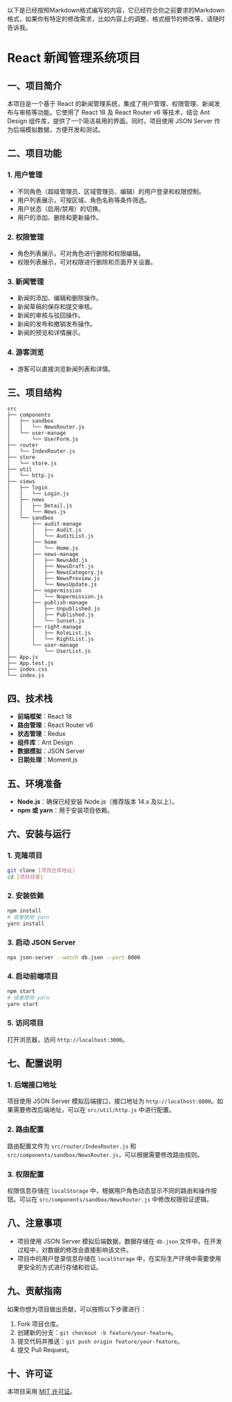 以下是已经按照Markdown格式编写的内容，它已经符合你之前要求的Markdown格式，如果你有特定的修改需求，比如内容上的调整、格式细节的修改等，请随时告诉我。

# React 新闻管理系统项目

## 一、项目简介
本项目是一个基于 React 的新闻管理系统，集成了用户管理、权限管理、新闻发布与审核等功能。它使用了 React 18 及 React Router v6 等技术，结合 Ant Design 组件库，提供了一个简洁易用的界面。同时，项目使用 JSON Server 作为后端模拟数据，方便开发和测试。

## 二、项目功能
### 1. 用户管理
- 不同角色（超级管理员、区域管理员、编辑）的用户登录和权限控制。
- 用户列表展示，可按区域、角色名称等条件筛选。
- 用户状态（启用/禁用）的切换。
- 用户的添加、删除和更新操作。

### 2. 权限管理
- 角色列表展示，可对角色进行删除和权限编辑。
- 权限列表展示，可对权限进行删除和页面开关设置。

### 3. 新闻管理
- 新闻的添加、编辑和删除操作。
- 新闻草稿的保存和提交审核。
- 新闻的审核与驳回操作。
- 新闻的发布和撤销发布操作。
- 新闻的预览和详情展示。

### 4. 游客浏览
- 游客可以直接浏览新闻列表和详情。

## 三、项目结构
```
src
├── components
│   ├── sandbox
│   │   └── NewsRouter.js
│   └── user-manage
│       └── UserForm.js
├── router
│   └── IndexRouter.js
├── store
│   └── store.js
├── util
│   └── http.js
├── views
│   ├── login
│   │   └── Login.js
│   ├── news
│   │   ├── Detail.js
│   │   └── News.js
│   └── sandbox
│       ├── audit-manage
│       │   ├── Audit.js
│       │   └── AuditList.js
│       ├── home
│       │   └── Home.js
│       ├── news-manage
│       │   ├── NewsAdd.js
│       │   ├── NewsDraft.js
│       │   ├── NewsCategory.js
│       │   ├── NewsPreview.js
│       │   └── NewsUpdate.js
│       ├── nopermission
│       │   └── Nopermission.js
│       ├── publish-manage
│       │   ├── Unpublished.js
│       │   ├── Published.js
│       │   └── Sunset.js
│       ├── right-manage
│       │   ├── RoleList.js
│       │   └── RightList.js
│       └── user-manage
│           └── UserList.js
├── App.js
├── App.test.js
├── index.css
└── index.js
```

## 四、技术栈
- **前端框架**：React 18
- **路由管理**：React Router v6
- **状态管理**：Redux
- **组件库**：Ant Design
- **数据模拟**：JSON Server
- **日期处理**：Moment.js

## 五、环境准备
- **Node.js**：确保已经安装 Node.js（推荐版本 14.x 及以上）。
- **npm 或 yarn**：用于安装项目依赖。

## 六、安装与运行
### 1. 克隆项目
```bash
git clone [项目仓库地址]
cd [项目目录]
```

### 2. 安装依赖
```bash
npm install
# 或者使用 yarn
yarn install
```

### 3. 启动 JSON Server
```bash
npx json-server --watch db.json --port 8000
```

### 4. 启动前端项目
```bash
npm start
# 或者使用 yarn
yarn start
```

### 5. 访问项目
打开浏览器，访问 `http://localhost:3000`。

## 七、配置说明
### 1. 后端接口地址
项目使用 JSON Server 模拟后端接口，接口地址为 `http://localhost:8000`。如果需要修改后端地址，可以在 `src/util/http.js` 中进行配置。

### 2. 路由配置
路由配置文件为 `src/router/IndexRouter.js` 和 `src/components/sandbox/NewsRouter.js`，可以根据需要修改路由规则。

### 3. 权限配置
权限信息存储在 `localStorage` 中，根据用户角色动态显示不同的路由和操作按钮。可以在 `src/components/sandbox/NewsRouter.js` 中修改权限验证逻辑。

## 八、注意事项
- 项目使用 JSON Server 模拟后端数据，数据存储在 `db.json` 文件中。在开发过程中，对数据的修改会直接影响该文件。
- 项目中的用户登录信息存储在 `localStorage` 中，在实际生产环境中需要使用更安全的方式进行存储和验证。

## 九、贡献指南
如果你想为项目做出贡献，可以按照以下步骤进行：
1. Fork 项目仓库。
2. 创建新的分支：`git checkout -b feature/your-feature`。
3. 提交代码并推送：`git push origin feature/your-feature`。
4. 提交 Pull Request。

## 十、许可证
本项目采用 [MIT 许可证](LICENSE)。
